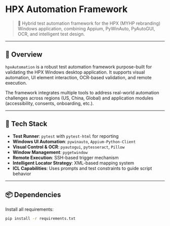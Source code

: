 # HPX Automation Framework

> 🔧 Hybrid test automation framework for the HPX (MYHP rebranding) Windows application, combining Appium, PyWinAuto, PyAutoGUI, OCR, and intelligent test design.

---

## 🚀 Overview

`hpxAutomation` is a robust test automation framework purpose-built for validating the HPX Windows desktop application. It supports visual automation, UI element interaction, OCR-based validation, and remote execution.

The framework integrates multiple tools to address real-world automation challenges across regions (US, China, Global) and application modules (accessibility, consents, onboarding, etc.).

---

## 🧰 Tech Stack

- **Test Runner**: `pytest` with `pytest-html` for reporting  
- **Windows UI Automation**: `pywinauto`, `Appium-Python-Client`  
- **Visual Control & OCR**: `pyautogui`, `pytesseract`, `Pillow`  
- **Window Management**: `pygetwindow`  
- **Remote Execution**: SSH-based trigger mechanism  
- **Intelligent Locator Strategy**: XML-based mapping system  
- **ICL Capabilities**: Uses prompts and test constraints to guide script behavior

---

## 📦 Dependencies

Install all requirements:

```bash
pip install -r requirements.txt
